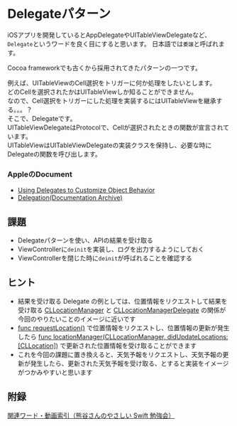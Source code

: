 # Delegateパターン

iOSアプリを開発しているとAppDelegateやUITableViewDelegateなど、  
`Delegate`というワードを良く目にすると思います。
日本語では`委譲`と呼ばれます。

Cocoa frameworkでも古くから採用されてきたパターンの一つです。

例えば、UITableViewのCell選択をトリガーに何か処理をしたいとします。  
どのCellを選択されたかはUITableViewしか知ることができません。  
なので、Cell選択をトリガーにした処理を実装するにはUITableViewを継承する。。。？  
そこで、Delegateです。  
UITableViewDelegateはProtocolで、Cellが選択されたときの関数が宣言されています。  
UITableViewはUITableViewDelegateの実装クラスを保持し、必要な時にDelegateの関数を呼び出します。

### AppleのDocument
- [Using Delegates to Customize Object Behavior](https://developer.apple.com/documentation/swift/using-delegates-to-customize-object-behavior)
- [Delegation(Documentation Archive)](https://developer.apple.com/library/archive/documentation/General/Conceptual/DevPedia-CocoaCore/Delegation.html)

## 課題
- Delegateパターンを使い、APIの結果を受け取る
- ViewControllerに`deinit`を実装し、ログを出力するようにしておく
- ViewControllerを閉じた時に`deinit`が呼ばれることを確認する

## ヒント
- 結果を受け取る Delegate の例としては、位置情報をリクエストして結果を受け取る [CLLocationManager](https://developer.apple.com/documentation/corelocation/cllocationmanager) と [CLLocationManagerDelegate](https://developer.apple.com/documentation/corelocation/cllocationmanagerdelegate) の関係が今回のやりたいことのイメージに近いです
- [func requestLocation()](https://developer.apple.com/documentation/corelocation/cllocationmanager/1620548-requestlocation) で位置情報をリクエストし、位置情報の更新が発生したら [func locationManager(CLLocationManager, didUpdateLocations: [CLLocation])](https://developer.apple.com/documentation/corelocation/cllocationmanagerdelegate/1423615-locationmanager) で更新された位置情報を受け取ることができます
- これを今回の課題に置き換えると、天気予報をリクエストし、天気予報の更新が発生したら、更新された天気予報を受け取る、とすると実装をイメージがつかみやすいと思います

## 附録
[関連ワード・動画索引（熊谷さんのやさしい Swift 勉強会）](https://yumemi.notion.site/9a80a2dce3374ac68f67980ed633c038)
